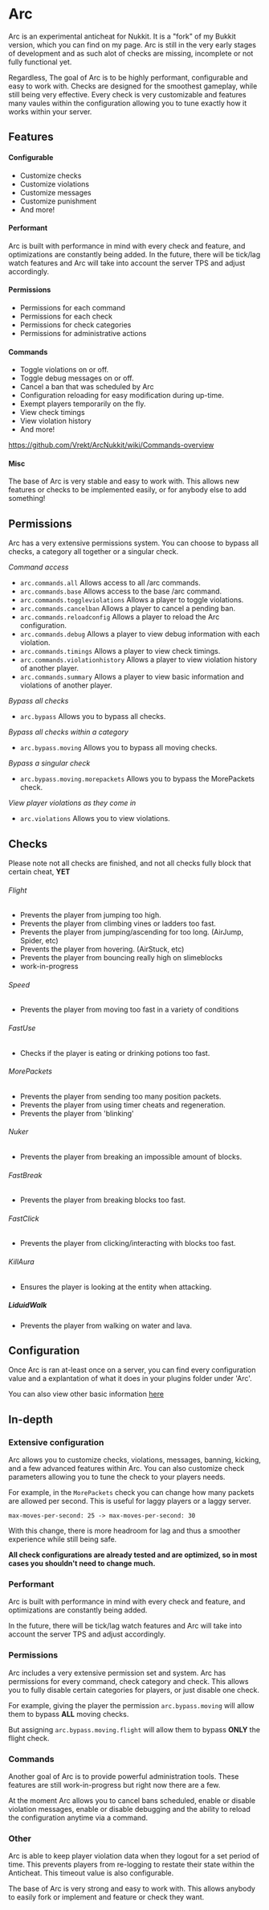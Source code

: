 # Arc

Arc is an experimental anticheat for Nukkit. It is a "fork" of my Bukkit version, which you can find on my page. Arc is still in the very early stages of development and as such alot of checks are missing, incomplete or not fully functional yet.

Regardless, The goal of Arc is to be highly performant, configurable and easy to work with. Checks are designed for the smoothest gameplay, while still being very effective. Every check is very customizable and features many vaules within the configuration allowing you to tune exactly how it works within your server.

## Features

#### Configurable
- Customize checks
- Customize violations
- Customize messages
- Customize punishment
- And more!

#### Performant

Arc is built with performance in mind with every check and feature, and optimizations are constantly being added. In the future, there will be tick/lag watch features and Arc will take into account the server TPS and adjust accordingly.

#### Permissions
- Permissions for each command
- Permissions for each check
- Permissions for check categories
- Permissions for administrative actions

#### Commands
- Toggle violations on or off.
- Toggle debug messages on or off.
- Cancel a ban that was scheduled by Arc
- Configuration reloading for easy modification during up-time.
- Exempt players temporarily on the fly.
- View check timings
- View violation history
- And more!

https://github.com/Vrekt/ArcNukkit/wiki/Commands-overview

#### Misc

The base of Arc is very stable and easy to work with. This allows new features or checks to be implemented easily, or for anybody else to add something!

## Permissions 
Arc has a very extensive permissions system. You can choose to bypass all checks, a category all together or a singular check.

*Command access*
- `arc.commands.all` Allows access to all /arc commands.
- `arc.commands.base` Allows access to the base /arc command.
- `arc.commands.toggleviolations` Allows a player to toggle violations.
- `arc.commands.cancelban` Allows a player to cancel a pending ban.
- `arc.commands.reloadconfig` Allows a player to reload the Arc configuration.
- `arc.commands.debug` Allows a player to view debug information with each violation.
- `arc.commands.timings` Allows a player to view check timings.
- `arc.commands.violationhistory` Allows a player to view violation history of another player.
- `arc.commands.summary` Allows a player to view basic information and violations of another player.

*Bypass all checks*
- `arc.bypass` Allows you to bypass all checks.

*Bypass all checks within a category*
- `arc.bypass.moving` Allows you to bypass all moving checks.

*Bypass a singular check*
- `arc.bypass.moving.morepackets` Allows you to bypass the MorePackets check.

*View player violations as they come in*
- `arc.violations` Allows you to view violations.

## Checks

Please note not all checks are finished, and not all checks fully block that certain cheat, **YET**

###### Flight
- Prevents the player from jumping too high.
- Prevents the player from climbing vines or ladders too fast.
- Prevents the player from jumping/ascending for too long. (AirJump, Spider, etc)
- Prevents the player from hovering. (AirStuck, etc)
- Prevents the player from bouncing really high on slimeblocks
- work-in-progress

###### Speed
- Prevents the player from moving too fast in a variety of conditions

###### FastUse
- Checks if the player is eating or drinking potions too fast.

###### MorePackets
- Prevents the player from sending too many position packets.
- Prevents the player from using timer cheats and regeneration.
- Prevents the player from 'blinking'

###### Nuker
- Prevents the player from breaking an impossible amount of blocks.

###### FastBreak
- Prevents the player from breaking blocks too fast.

###### FastClick
- Prevents the player from clicking/interacting with blocks too fast.

###### KillAura
- Ensures the player is looking at the entity when attacking.

##### LiduidWalk
- Prevents the player from walking on water and lava.

## Configuration

Once Arc is ran at-least once on a server, you can find every configuration value and a explantation of what it does in your plugins folder under 'Arc'.

You can also view other basic information [here](https://github.com/Vrekt/ArcNukkit/wiki)


## In-depth 

### Extensive configuration

Arc allows you to customize checks, violations, messages, banning, kicking, and a few advanced features within Arc. You can also customize check parameters allowing you to tune the check to your players needs.

For example, in the `MorePackets` check you can change how many packets are allowed per second. This is useful for laggy players or a laggy server.

`max-moves-per-second: 25 -> max-moves-per-second: 30`

With this change, there is more headroom for lag and thus a smoother experience while still being safe.

**All check configurations are already tested and are optimized, so in most cases you shouldn't need to change much.**

### Performant

Arc is built with performance in mind with every check and feature, and optimizations are constantly being added.

In the future, there will be tick/lag watch features and Arc will take into account the server TPS and adjust accordingly.

### Permissions

Arc includes a very extensive permission set and system. Arc has permissions for every command, check category and check. This allows you to fully disable certain categories for players, or just disable one check.

For example, giving the player the permission `arc.bypass.moving` will allow them to bypass **ALL** moving checks. 

But assigning `arc.bypass.moving.flight` will allow them to bypass **ONLY** the flight check.

### Commands

Another goal of Arc is to provide powerful administration tools. These features are still work-in-progress but right now there are a few.

At the moment Arc allows you to cancel bans scheduled, enable or disable violation messages, enable or disable debugging and the ability to reload the configuration anytime via a command.

### Other

Arc is able to keep player violation data when they logout for a set period of time. This prevents players from re-logging to restate their state within the Anticheat. This timeout value is also configurable. 

The base of Arc is very strong and easy to work with. This allows anybody to easily fork or implement and feature or check they want.
